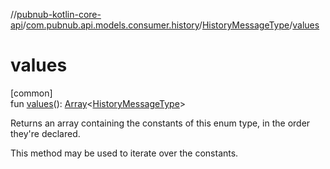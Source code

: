 //[pubnub-kotlin-core-api](../../../index.md)/[com.pubnub.api.models.consumer.history](../index.md)/[HistoryMessageType](index.md)/[values](values.md)

# values

[common]\
fun [values](values.md)(): [Array](https://kotlinlang.org/api/latest/jvm/stdlib/kotlin-stdlib/kotlin/-array/index.html)&lt;[HistoryMessageType](index.md)&gt;

Returns an array containing the constants of this enum type, in the order they're declared.

This method may be used to iterate over the constants.
